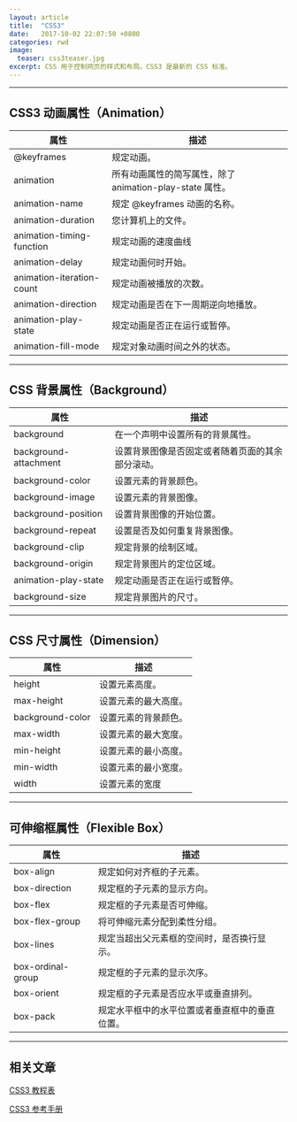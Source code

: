 ```yaml
---
layout: article
title:  "CSS3"
date:   2017-10-02 22:07:50 +0800
categories: rwd 
image:
  teaser: css3teaser.jpg
excerpt: CSS 用于控制网页的样式和布局。CSS3 是最新的 CSS 标准。
---
```



--------

## CSS3 动画属性（Animation）

| 属性 | 描述 |
| ---- | ---- |
| @keyframes | 规定动画。 | 
| animation | 所有动画属性的简写属性，除了 animation-play-state 属性。 |
| animation-name| 规定 @keyframes 动画的名称。 |
| animation-duration | 您计算机上的文件。 |
| animation-timing-function	 | 规定动画的速度曲线 | 
| animation-delay | 规定动画何时开始。 |
| animation-iteration-count | 规定动画被播放的次数。 |
| animation-direction | 规定动画是否在下一周期逆向地播放。 |
| animation-play-state | 规定动画是否正在运行或暂停。 |
| animation-fill-mode | 规定对象动画时间之外的状态。 |


--------

## CSS 背景属性（Background）

| 属性 | 描述 |
| ---- | ---- |
| background | 在一个声明中设置所有的背景属性。 | 
| background-attachment | 设置背景图像是否固定或者随着页面的其余部分滚动。 |
| background-color| 设置元素的背景颜色。 |
| background-image | 设置元素的背景图像。 |
| background-position	 | 设置背景图像的开始位置。 | 
| background-repeat | 设置是否及如何重复背景图像。 |
| background-clip | 规定背景的绘制区域。 |
| background-origin| 规定背景图片的定位区域。 |
| animation-play-state | 规定动画是否正在运行或暂停。 |
| background-size | 规定背景图片的尺寸。 |

--------


## CSS 尺寸属性（Dimension）

| 属性 | 描述 |
| ---- | ---- | 
| height | 设置元素高度。 | 
| max-height | 设置元素的最大高度。 |
| background-color | 设置元素的背景颜色。 |
| max-width | 设置元素的最大宽度。 |
| min-height | 设置元素的最小高度。 | 
| min-width | 设置元素的最小宽度。 |
| width | 设置元素的宽度 |


--------


## 可伸缩框属性（Flexible Box）

| 属性 | 描述 |
| ---- | ---- | 
| box-align | 规定如何对齐框的子元素。 | 
| box-direction | 规定框的子元素的显示方向。 |
| box-flex| 规定框的子元素是否可伸缩。 |
| box-flex-group	 | 将可伸缩元素分配到柔性分组。|
| box-lines	 | 规定当超出父元素框的空间时，是否换行显示。 | 
| box-ordinal-group | 规定框的子元素的显示次序。 |
| box-orient | 规定框的子元素是否应水平或垂直排列。 |
| box-pack | 规定水平框中的水平位置或者垂直框中的垂直位置。 |

--------


## 相关文章
[CSS3 教程表](http://www.runoob.com/css3/css3-animations.html)

[CSS3 参考手册](http://www.w3school.com.cn/cssref/index.asp)